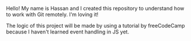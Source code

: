 Hello! My name is Hassan and I created this repository to understand how to work with Git remotely. I'm loving it!

The logic of this project will be made by using a tutorial by freeCodeCamp because I haven't learned event handling in JS yet.